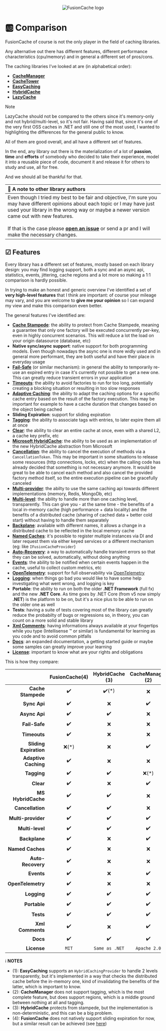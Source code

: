 <div align="center">

![FusionCache logo](logo-128x128.png)

</div>

# 🆎 Comparison

FusionCache of course is not the only player in the field of caching libraries.

Any alternative out there has different features, different performance characteristics (cpu/memory) and in general a different set of pros/cons.

The caching libraries I've looked at are (in alphabetical order):

- [**CacheManager**](https://github.com/MichaCo/CacheManager)
- [**CacheTower**](https://github.com/TurnerSoftware/CacheTower)
- [**EasyCaching**](https://github.com/dotnetcore/EasyCaching)
- [**HybridCache**](https://github.com/dotnet/aspnetcore/issues/53255)
- [**LazyCache**](https://github.com/alastairtree/LazyCache)

> [!NOTE]
> LazyCache should not be compared to the others since it's memory-only and not hybrid/multi-level, so it's not fair. Having said that, since it's one of the very first OSS caches in .NET and still one of the most used, I wanted to highlighting the differences for the general public to know.

All of them are good overall, and all have a different set of features.

In the end, any library out there is the materialization of a lot of **passion**, **time** and **efforts** of somebody who decided to take their experience, model it into a reusable piece of code, document it and release it for others to study and use, all for free.

And we should all be thankful for that.

| 📢 A note to other library authors |
| :--- |
| Even though I tried my best to be fair and objective, I'm sure you may have different opinions about each topic or I may have just used your library in the wrong way or maybe a newer version came out with new features. <br/> <br/> If that is the case please [**open an issue**](https://github.com/ZiggyCreatures/FusionCache/issues/new/choose) or send a pr and I will make the necessary changes. |

## ☑ Features

Every library has a different set of features, mostly based on each library design: you may find logging support, both a sync and an async api, statistics, events, jittering, cache regions and a lot more so making a 1:1 comparison is hardly possible.

In trying to make an honest and generic overview I've identified a set of **very high-level features** that I think are important: of course your mileage may vary, and you are welcome to **give me your opinion** so I can expand my view and make this comparison even better.

The general features I've identified are:

- [**Cache Stampede**](CacheStampede.md): the ability to protect from Cache Stampede, meaning a guarantee that only one factory will be executed concurrently per-key, even in highly concurrent scenarios. This will reduce a lot the load on your origin datasource (database, etc)
- **Native sync/async support**: native support for both programming models. Even though nowadays the async one is more widly used and in general more performant, they are both useful and have their place in everyday usage
- [**Fail-Safe**](FailSafe.md) (or similar mechanism): in general the ability to temporarily re-use an expired entry in case it's currently not possible to get a new one. This can greatly reduce transient errors in your application
- [**Timeouts**](Timeouts.md): the ability to avoid factories to run for too long, potentially creating a blocking situation or resulting in too slow responses
- [**Adaptive Caching**](AdaptiveCaching.md): the ability to adapt the caching options for a specific cache entry based on the result of the factory execution. This may be important for example to have a cache duration that changes based on the object being cached
- **Sliding Expiration**: support for sliding expiration
- [**Tagging**](Tagging.md): the ability to associate tags with entries, to later expire them all at once
- [**Clear**](Clear.md): the ability to clear an entire cache at once, even with a shared L2, a cache key prefix, etc
- [**Microsoft HybridCache**](MicrosoftHybridCache.md): the ability to be used as an implementation of the new HybridCache abstraction from Microsoft
- [**Cancellation**](https://docs.microsoft.com/en-us/dotnet/standard/threading/cancellation-in-managed-threads): the ability to cancel the execution of methods via a `CancellationToken`. This may be important in some situations to release some resources (http connections, locks, etc) when the calling code has already decided that something is not necessary anymore. It would be great to be able to cancel each method and also cancel the provided factory method itself, so the entire execution pipeline can be gracefully canceled
- [**Multi-provider**](CacheLevels.md): the abilty to use the same caching api towards different implementations (memory, Redis, MongoDb, etc)
- [**Multi-level**](CacheLevels.md): the ability to handle more than one caching level, transparently. This can give you - at the same time - the benefits of a local in-memory cache (high performance + data locality) and the benefits of a distributed cache (sharing of cached data + better cold start) without having to handle them separately
- [**Backplane**](Backplane.md): available with different names, it allows a change in a distributed cache to be reflected in the local memory cache
- [**Named Caches**](NamedCaches.md): it's possible to register multiple instances via DI and later request them via either keyed services or a different mechanism (eg: like `IFusionCacheProvider`)
- [**Auto-Recovery**](AutoRecovery.md): a way to automatically handle transient errors so that they can be solved, automatically, without doing anything
- [**Events**](Events.md): the ability to be notified when certain events happen in the cache, useful to collect custom metrics, etc
- [**OpenTelemetry**](OpenTelemetry.md): support for full observability via [OpenTelemetry](https://opentelemetry.io/)
- [**Logging**](Logging.md): when things go bad you would like to have some help investigating what went wrong, and logging is key
- **Portable**: the ability to run on both the older **.NET Framework** (full fx) and the new **.NET Core**. As time goes by .NET Core (from v5 now simply **.NET**) is the platform to be on, but it's a nice plus to be able to run on the older one as well
- **Tests**: having a suite of tests covering most of the library can greatly reduce the probabilty of bugs or regressions so, in theory, you can count on a more solid and stable library
- [**Xml Comments**](https://docs.microsoft.com/en-us/dotnet/csharp/codedoc): having informations always available at your fingertips while you type (Intellisense :tm: or similar) is fundamental for learning as you code and to avoid common pitfalls
- [**Docs**](docs/README.md): an expanded documentation, a getting started guide or maybe some samples can greatly improve your learning
- [**License**](../LICENSE.md): important to know what are your rights and obligations

This is how they compare:

|                       | FusionCache(4) | HybridCache (3)| CacheManager (2) | CacheTower  | EasyCaching (1) | LazyCache |
| ---:                  | :---:          | :---:          | :---:            | :---:       | :---:           |:---:      |
| **Cache Stampede**    | ✔️            | ✔️(*)          | ❌               | ✔️         | ✔️              | ✔️       |
| **Sync Api**          | ✔️            | ❌             | ✔️               | ❌         | ✔️              | ✔️       |
| **Async Api**         | ✔️            | ✔️             | ❌               | ✔️         | ✔️              | ⚠️       |
| **Fail-Safe**         | ✔️            | ❌             | ❌               | ❌         | ❌              | ❌       |
| **Timeouts**          | ✔️            | ❌             | ❌               | ❌         | ❌              | ❌       |
| **Sliding Expiration**| ❌(*)         | ❌             | ✔️               | ❌         | ❌              | ✔️       |
| **Adaptive Caching**  | ✔️            | ❌             | ❌               | ❌         | ❌              | ✔️       |
| **Tagging**           | ✔️            | ✔️             | ❌(*)            | ❌         | ❌              | ❌       |
| **Clear**             | ✔️            | ❌             | ✔️               | ❌         | ❌              | ❌       |
| **MS HybridCache**    | ✔️            | ✔️             | ❌               | ❌         | ❌              | ❌       |
| **Cancellation**      | ✔️            | ✔️             | ❌               | ❌         | ❌              | ❌       |
| **Multi-provider**    | ✔️            | ✔️             | ✔️               | ✔️         | ✔️              | ❌       |
| **Multi-level**       | ✔️            | ✔️             | ✔️               | ✔️         | ✔️(*)           | ❌       |
| **Backplane**         | ✔️            | ❌             | ✔️               | ✔️         | ✔️              | ❌       |
| **Named Caches**      | ✔️            | ❌             | ❌               | ❌         | ❌              | ❌       |
| **Auto-Recovery**     | ✔️            | ❌             | ❌               | ❌         | ❌              | ❌       |
| **Events**            | ✔️            | ❌             | ✔️               | ❌         | ❌              | ❌       |
| **OpenTelemetry**     | ✔️            | ❌             | ❌               | ❌         | ❌              | ❌       |
| **Logging**           | ✔️            | ✔️             | ✔️               | ❌         | ✔️              | ❌       |
| **Portable**          | ✔️            | ✔️             | ✔️               | ✔️         | ✔️              | ✔️       |
| **Tests**             | ✔️            | ✔️             | ✔️               | ✔️         | ✔️              | ✔️       |
| **Xml Comments**      | ✔️            | ❌             | ✔️               | ✔️         | ✔️              | ❌       |
| **Docs**              | ✔️            | ✔️             | ✔️               | ✔️         | ✔️              | ✔️       |
| **License**           | `MIT`          | `Same as .NET` | `Apache 2.0`     | `MIT`       | `MIT`           | `MIT`     |

ℹ **NOTES**
- (1): **EasyCaching** supports an `HybridCachingProvider` to handle 2 levels transparently, but it's implemented in a way that checks the distributed cache before the in-memory one, kind of invalidating the benefits of the latter, which is important to know.
- (2): **CacheManager** does not support tagging, which is the most complete feature, but does support regions, which is a middle ground between nothing at all and tagging.
- (3): **HybridCache** protects from stampede, but the implementation is non-deterministic, and this can be a big problem.
- (4): **FusionCache** does not natively support sliding expiration for now, but a similar result can be achieved (see [here](https://github.com/ZiggyCreatures/FusionCache/discussions/63#discussioncomment-3047513))
